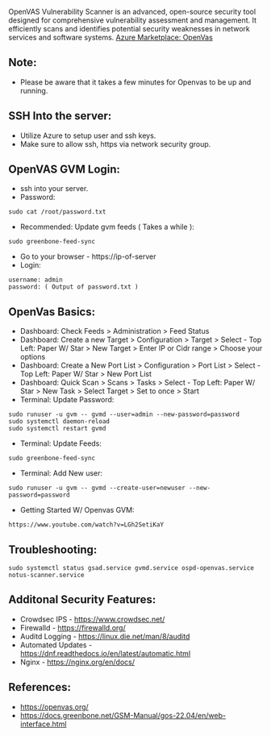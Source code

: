 OpenVAS Vulnerability Scanner is an advanced, open-source security tool designed for comprehensive vulnerability assessment and management. 
It efficiently scans and identifies potential security weaknesses in network services and software systems. [Azure Marketplace: OpenVas ](https://azuremarketplace.microsoft.com/en-us/marketplace/apps/decyphertek.openvas?tab=Overview)


Note:
------
* Please be aware that it takes a few minutes for Openvas to be up and running.

SSH Into the server:
--------------------
* Utilize Azure to setup user and ssh keys. 
* Make sure to allow ssh, https via network security group.

OpenVAS GVM Login:
------------------

* ssh into your server.
* Password:
```
sudo cat /root/password.txt 
```
* Recommended: Update gvm feeds ( Takes a while ):
```
sudo greenbone-feed-sync
```
* Go to your browser - https://ip-of-server
* Login:
```
username: admin 
password: ( Output of password.txt )
```

OpenVas Basics:
---------------

* Dashboard: Check Feeds > Administration > Feed Status
* Dashboard: Create a new Target > Configuration > Target > Select - Top Left: Paper W/ Star > New Target > Enter IP or Cidr range > Choose your options
* Dashboard: Create a New Port List > Configuration > Port List > Select - Top Left: Paper W/ Star > New Port List 
* Dashboard: Quick Scan > Scans > Tasks > Select - Top Left: Paper W/ Star  > New Task > Select Target > Set to once > Start 
* Terminal: Update Password:
```
sudo runuser -u gvm -- gvmd --user=admin --new-password=password
sudo systemctl daemon-reload 
sudo systemctl restart gvmd
```
* Terminal: Update Feeds:
```
sudo greenbone-feed-sync
```
* Terminal: Add New user:
```
sudo runuser -u gvm -- gvmd --create-user=newuser --new-password=password
```
* Getting Started W/ Openvas GVM:
```
https://www.youtube.com/watch?v=LGh2SetiKaY
```

Troubleshooting:
-----------------
```
sudo systemctl status gsad.service gvmd.service ospd-openvas.service notus-scanner.service
```

Additonal Security Features:
----------------------------

* Crowdsec IPS - https://www.crowdsec.net/
* Firewalld - https://firewalld.org/
* Auditd Logging - https://linux.die.net/man/8/auditd
* Automated Updates - https://dnf.readthedocs.io/en/latest/automatic.html
* Nginx - https://nginx.org/en/docs/

References:
------------

* https://openvas.org/
* https://docs.greenbone.net/GSM-Manual/gos-22.04/en/web-interface.html
